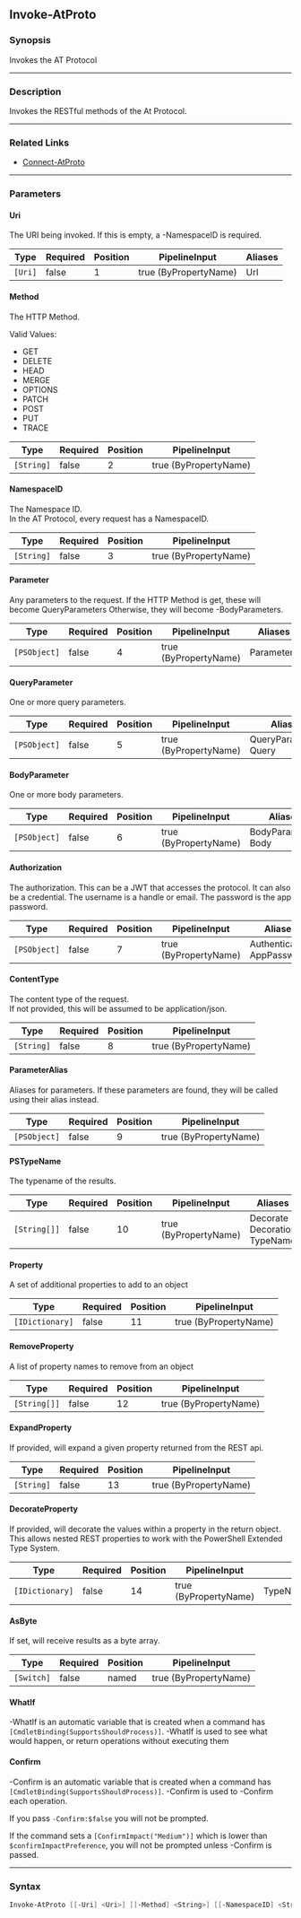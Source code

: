 Invoke-AtProto
--------------




### Synopsis
Invokes the AT Protocol



---


### Description

Invokes the RESTful methods of the At Protocol.



---


### Related Links
* [Connect-AtProto](Connect-AtProto.md)





---


### Parameters
#### **Uri**

The URI being invoked.  If this is empty, a -NamespaceID is required.






|Type   |Required|Position|PipelineInput        |Aliases|
|-------|--------|--------|---------------------|-------|
|`[Uri]`|false   |1       |true (ByPropertyName)|Url    |



#### **Method**

The HTTP Method.



Valid Values:

* GET
* DELETE
* HEAD
* MERGE
* OPTIONS
* PATCH
* POST
* PUT
* TRACE






|Type      |Required|Position|PipelineInput        |
|----------|--------|--------|---------------------|
|`[String]`|false   |2       |true (ByPropertyName)|



#### **NamespaceID**

The Namespace ID.  
In the AT Protocol, every request has a NamespaceID.






|Type      |Required|Position|PipelineInput        |
|----------|--------|--------|---------------------|
|`[String]`|false   |3       |true (ByPropertyName)|



#### **Parameter**

Any parameters to the request.
If the HTTP Method is get, these will become QueryParameters
Otherwise, they will become -BodyParameters.






|Type        |Required|Position|PipelineInput        |Aliases   |
|------------|--------|--------|---------------------|----------|
|`[PSObject]`|false   |4       |true (ByPropertyName)|Parameters|



#### **QueryParameter**

One or more query parameters.






|Type        |Required|Position|PipelineInput        |Aliases                  |
|------------|--------|--------|---------------------|-------------------------|
|`[PSObject]`|false   |5       |true (ByPropertyName)|QueryParameters<br/>Query|



#### **BodyParameter**

One or more body parameters.






|Type        |Required|Position|PipelineInput        |Aliases                |
|------------|--------|--------|---------------------|-----------------------|
|`[PSObject]`|false   |6       |true (ByPropertyName)|BodyParameters<br/>Body|



#### **Authorization**

The authorization.
This can be a JWT that accesses the protocol.
It can also be a credential.
The username is a handle or email.
The password is the app password.






|Type        |Required|Position|PipelineInput        |Aliases                       |
|------------|--------|--------|---------------------|------------------------------|
|`[PSObject]`|false   |7       |true (ByPropertyName)|Authentication<br/>AppPassword|



#### **ContentType**

The content type of the request.  
If not provided, this will be assumed to be application/json.






|Type      |Required|Position|PipelineInput        |
|----------|--------|--------|---------------------|
|`[String]`|false   |8       |true (ByPropertyName)|



#### **ParameterAlias**

Aliases for parameters.
If these parameters are found, they will be called using their alias instead.






|Type        |Required|Position|PipelineInput        |
|------------|--------|--------|---------------------|
|`[PSObject]`|false   |9       |true (ByPropertyName)|



#### **PSTypeName**

The typename of the results.






|Type        |Required|Position|PipelineInput        |Aliases                             |
|------------|--------|--------|---------------------|------------------------------------|
|`[String[]]`|false   |10      |true (ByPropertyName)|Decorate<br/>Decoration<br/>TypeName|



#### **Property**

A set of additional properties to add to an object






|Type           |Required|Position|PipelineInput        |
|---------------|--------|--------|---------------------|
|`[IDictionary]`|false   |11      |true (ByPropertyName)|



#### **RemoveProperty**

A list of property names to remove from an object






|Type        |Required|Position|PipelineInput        |
|------------|--------|--------|---------------------|
|`[String[]]`|false   |12      |true (ByPropertyName)|



#### **ExpandProperty**

If provided, will expand a given property returned from the REST api.






|Type      |Required|Position|PipelineInput        |
|----------|--------|--------|---------------------|
|`[String]`|false   |13      |true (ByPropertyName)|



#### **DecorateProperty**

If provided, will decorate the values within a property in the return object.
This allows nested REST properties to work with the PowerShell Extended Type System.






|Type           |Required|Position|PipelineInput        |Aliases           |
|---------------|--------|--------|---------------------|------------------|
|`[IDictionary]`|false   |14      |true (ByPropertyName)|TypeNameOfProperty|



#### **AsByte**

If set, will receive results as a byte array.






|Type      |Required|Position|PipelineInput        |
|----------|--------|--------|---------------------|
|`[Switch]`|false   |named   |true (ByPropertyName)|



#### **WhatIf**
-WhatIf is an automatic variable that is created when a command has ```[CmdletBinding(SupportsShouldProcess)]```.
-WhatIf is used to see what would happen, or return operations without executing them
#### **Confirm**
-Confirm is an automatic variable that is created when a command has ```[CmdletBinding(SupportsShouldProcess)]```.
-Confirm is used to -Confirm each operation.

If you pass ```-Confirm:$false``` you will not be prompted.


If the command sets a ```[ConfirmImpact("Medium")]``` which is lower than ```$confirmImpactPreference```, you will not be prompted unless -Confirm is passed.



---


### Syntax
```PowerShell
Invoke-AtProto [[-Uri] <Uri>] [[-Method] <String>] [[-NamespaceID] <String>] [[-Parameter] <PSObject>] [[-QueryParameter] <PSObject>] [[-BodyParameter] <PSObject>] [[-Authorization] <PSObject>] [[-ContentType] <String>] [[-ParameterAlias] <PSObject>] [[-PSTypeName] <String[]>] [[-Property] <IDictionary>] [[-RemoveProperty] <String[]>] [[-ExpandProperty] <String>] [[-DecorateProperty] <IDictionary>] [-AsByte] [-WhatIf] [-Confirm] [<CommonParameters>]
```
